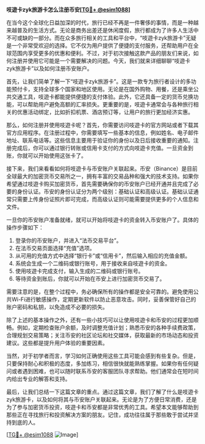 **吱遊卡zyk旅游卡怎么注册币安[[TG💪+ @esim1088](https://t.me/s/esim1088)]**

在当今这个全球化日益加深的时代，旅行已经不再是一件奢侈的事情，而是一种越来越普及的生活方式。无论是商务出差还是休闲度假，旅行都成为了许多人生活中不可或缺的一部分。而在众多旅行相关的工具和平台中，“吱遊卡zyk旅游卡”无疑是一个非常受欢迎的选择。它不仅为用户提供了便捷的支付服务，还帮助用户在全球范围内享受更多的优惠和便利。不过，对于初次接触这款产品的朋友们来说，如何注册并使用它可能是一个需要解决的问题。今天，我们就来详细聊聊“吱遊卡zyk旅游卡”以及如何注册币安账户。

首先，让我们简单了解一下“吱遊卡zyk旅游卡”。这是一款专为旅行者设计的多功能预付卡，支持全球多个国家和地区使用。无论是在国外购物、用餐，还是乘坐公共交通工具，吱遊卡都能提供便捷的支付体验。此外，它还具备一定的货币兑换功能，可以帮助用户避免高额的汇率损失。更重要的是，吱遊卡通常会与各种旅行相关的优惠活动绑定，比如折扣机票、酒店预订等，让用户的旅行更加经济实惠。

那么，如何注册并使用吱遊卡呢？首先，你需要访问吱遊卡的官方网站或者下载其官方应用程序。在注册过程中，你需要填写一些基本的信息，例如姓名、电子邮件地址、联系电话等。这些信息主要用于验证你的身份以及日后接收重要的通知。注册完成后，你可以通过银行转账或信用卡支付的方式向吱遊卡充值。一旦资金到账，你就可以开始使用这张卡了。

接下来，我们来看看如何将吱遊卡与币安账户关联起来。币安（Binance）是目前全球最大的加密货币交易所之一，拥有丰富的交易品种和强大的技术支持。如果你希望通过吱遊卡购买加密货币，首先需要确保你的币安账户已经开通并且完成了必要的身份认证。币安的身份认证分为两个级别：基础认证和高级认证。基础认证通常只需要上传身份证照片即可完成，而高级认证则可能需要提供更多的个人信息和文件。

一旦你的币安账户准备就绪，就可以开始将吱遊卡的资金转入币安账户了。具体的操作步骤如下：

1. 登录你的币安账户，并进入“法币交易平台”。
2. 在法币交易页面选择“充值”选项。
3. 从可用的充值方式中选择“银行卡”或“信用卡”，然后输入相应的充值金额。
4. 系统会生成一个二维码或银行账号，用于接收来自吱遊卡的资金。
5. 使用吱遊卡完成支付，输入生成的二维码或银行账号。
6. 等待资金到账后，你就可以开始在币安上进行加密货币交易了。

需要注意的是，在整个过程中，务必确保所有的操作都是安全可靠的。避免使用公共Wi-Fi进行敏感操作，定期更新软件以防止恶意攻击。同时，妥善保管好自己的账户密码和私钥，以免造成不必要的损失。

除了上述的基本操作之外，还有一些小技巧可以让使用吱遊卡和币安的过程更加顺畅。例如，定期检查账户余额，及时调整充值计划；熟悉币安的各种手续费政策，合理规划交易策略；关注币安的社区论坛和社交媒体，获取最新的市场动态和投资建议。这些都是提升用户体验的重要因素。

当然，对于初学者而言，学习如何正确使用这些工具可能会感到有些复杂。但是，只要保持耐心和积极的态度，多加练习，相信很快就能熟练掌握。如果你有任何疑问或者遇到困难，也可以随时联系币安的客服团队寻求帮助。他们通常会在短时间内给出专业的解答和支持。

最后，让我们总结一下这篇文章的重点。通过这篇文章，我们了解了什么是吱遊卡zyk旅游卡，以及如何将其与币安账户关联起来。无论是为了方便日常消费，还是为了参与加密货币投资，吱遊卡和币安都是非常优秀的工具。希望本文能够帮助到那些正在寻找旅行和投资解决方案的朋友。记住，成功往往属于那些敢于尝试并坚持到底的人。

[[TG💪+ @esim1088](https://t.me/s/esim1088) ![Image](https://i.postimg.cc/4NQfJmqS/Snipaste-2025-05-13-00-14-12.png)]